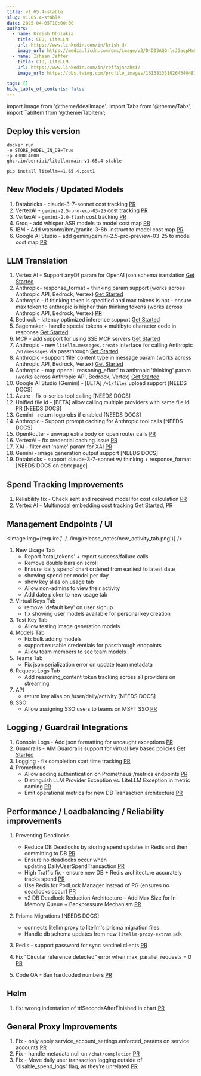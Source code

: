 ```yaml
---
title: v1.65.4-stable
slug: v1.65.4-stable
date: 2025-04-05T10:00:00
authors:
  - name: Krrish Dholakia
    title: CEO, LiteLLM
    url: https://www.linkedin.com/in/krish-d/
    image_url: https://media.licdn.com/dms/image/v2/D4D03AQGrlsJ3aqpHmQ/profile-displayphoto-shrink_400_400/B4DZSAzgP7HYAg-/0/1737327772964?e=1749686400&v=beta&t=Hkl3U8Ps0VtvNxX0BNNq24b4dtX5wQaPFp6oiKCIHD8
  - name: Ishaan Jaffer
    title: CTO, LiteLLM
    url: https://www.linkedin.com/in/reffajnaahsi/
    image_url: https://pbs.twimg.com/profile_images/1613813310264340481/lz54oEiB_400x400.jpg

tags: []
hide_table_of_contents: false
---
```


import Image from '@theme/IdealImage';
import Tabs from '@theme/Tabs';
import TabItem from '@theme/TabItem';

## Deploy this version

<Tabs>
<TabItem value="docker" label="Docker">

``` showLineNumbers title="docker run litellm"
docker run
-e STORE_MODEL_IN_DB=True
-p 4000:4000
ghcr.io/berriai/litellm:main-v1.65.4-stable
```
</TabItem>

<TabItem value="pip" label="Pip">

``` showLineNumbers title="pip install litellm"
pip install litellm==1.65.4.post1
```
</TabItem>
</Tabs>

## New Models / Updated Models
1. Databricks - claude-3-7-sonnet cost tracking [PR](https://github.com/BerriAI/litellm/blob/52b35cd8093b9ad833987b24f494586a1e923209/model_prices_and_context_window.json#L10350)
2. VertexAI - `gemini-2.5-pro-exp-03-25` cost tracking [PR](https://github.com/BerriAI/litellm/blob/52b35cd8093b9ad833987b24f494586a1e923209/model_prices_and_context_window.json#L4492)
3. VertexAI - `gemini-2.0-flash` cost tracking [PR](https://github.com/BerriAI/litellm/blob/52b35cd8093b9ad833987b24f494586a1e923209/model_prices_and_context_window.json#L4689)
4. Groq - add whisper ASR models to model cost map [PR](https://github.com/BerriAI/litellm/blob/52b35cd8093b9ad833987b24f494586a1e923209/model_prices_and_context_window.json#L3324)
5. IBM - Add watsonx/ibm/granite-3-8b-instruct to model cost map [PR](https://github.com/BerriAI/litellm/blob/52b35cd8093b9ad833987b24f494586a1e923209/model_prices_and_context_window.json#L91)
6. Google AI Studio - add gemini/gemini-2.5-pro-preview-03-25 to model cost map [PR](https://github.com/BerriAI/litellm/blob/52b35cd8093b9ad833987b24f494586a1e923209/model_prices_and_context_window.json#L4850)

## LLM Translation
1. Vertex AI - Support anyOf param for OpenAI json schema translation [Get Started](https://docs.litellm.ai/docs/providers/vertex#json-schema)
2. Anthropic- response_format + thinking param support  (works across Anthropic API, Bedrock, Vertex) [Get Started](https://docs.litellm.ai/docs/reasoning_content)
3. Anthropic - if thinking token is specified and max tokens is not - ensure max token to anthropic is higher than thinking tokens (works across Anthropic API, Bedrock, Vertex) [PR](https://github.com/BerriAI/litellm/pull/9594)
4. Bedrock - latency optimized inference support [Get Started](https://docs.litellm.ai/docs/providers/bedrock#usage---latency-optimized-inference)
5. Sagemaker - handle special tokens + multibyte character code in response [Get Started](https://docs.litellm.ai/docs/providers/aws_sagemaker)
6. MCP - add support for using SSE MCP servers [Get Started](https://docs.litellm.ai/docs/mcp#usage)
8. Anthropic - new `litellm.messages.create` interface for calling Anthropic `/v1/messages` via passthrough [Get Started](https://docs.litellm.ai/docs/anthropic_unified#usage)
11. Anthropic - support ‘file’ content type in message param (works across Anthropic API, Bedrock, Vertex) [Get Started](https://docs.litellm.ai/docs/providers/anthropic#usage---pdf)
12. Anthropic - map openai 'reasoning_effort' to anthropic 'thinking' param (works across Anthropic API, Bedrock, Vertex) [Get Started](https://docs.litellm.ai/docs/providers/anthropic#usage---thinking--reasoning_content)
13. Google AI Studio (Gemini) - [BETA] `/v1/files` upload support [NEEDS DOCS] 
14. Azure - fix o-series tool calling [NEEDS DOCS]
15.  Unified file id - [BETA] allow calling multiple providers with same file id [PR](https://github.com/BerriAI/litellm/pull/9718) [NEEDS DOCS]
16. Gemini - return logprobs if enabled [NEEDS DOCS]
17. Anthropic - Support prompt caching for Anthropic tool calls [NEEDS DOCS]
18. OpenRouter - unwrap extra body on open router calls [PR](https://github.com/BerriAI/litellm/pull/9747)
19. VertexAI - fix credential caching issue [PR](https://github.com/BerriAI/litellm/pull/9756)
20. XAI - filter out 'name' param for XAI [PR](https://github.com/BerriAI/litellm/pull/9761)
21. Gemini - image generation output support [NEEDS DOCS]
22. Databricks - support claude-3-7-sonnet w/ thinking + response_format [NEEDS DOCS on dbrx page]

## Spend Tracking Improvements
1. Reliability fix  - Check sent and received model for cost calculation [PR](https://github.com/BerriAI/litellm/pull/9669)
2. Vertex AI - Multimodal embedding cost tracking [Get Started](https://docs.litellm.ai/docs/providers/vertex#multi-modal-embeddings), [PR](https://github.com/BerriAI/litellm/pull/9623)

## Management Endpoints / UI

<Image img={require('../../img/release_notes/new_activity_tab.png')} />

1. New Usage Tab
    - Report 'total_tokens' + report success/failure calls
    - Remove double bars on scroll
    - Ensure ‘daily spend’ chart ordered from earliest to latest date
    - showing spend per model per day
    - show key alias on usage tab
    - Allow non-admins to view their activity
    - Add date picker to new usage tab
2. Virtual Keys Tab
    - remove 'default key' on user signup
    - fix showing user models available for personal key creation
3. Test Key Tab
    - Allow testing image generation models
4. Models Tab
    - Fix bulk adding models 
    - support reusable credentials for passthrough endpoints
    - Allow team members to see team models
5. Teams Tab
    - Fix json serialization error on update team metadata
6. Request Logs Tab
    - Add reasoning_content token tracking across all providers on streaming
7. API 
    - return key alias on /user/daily/activity [NEEDS DOCS]
8. SSO
    - Allow assigning SSO users to teams on MSFT SSO [PR](https://github.com/BerriAI/litellm/pull/9745)

## Logging / Guardrail Integrations

1. Console Logs - Add json formatting for uncaught exceptions [PR](https://github.com/BerriAI/litellm/pull/9619)
2. Guardrails - AIM Guardrails support for virtual key based policies [Get Started](../../docs/proxy/guardrails/aim_security)
3. Logging - fix completion start time tracking [PR](https://github.com/BerriAI/litellm/pull/9688)
4. Prometheus
    - Allow adding authentication on Prometheus /metrics endpoints [PR](https://github.com/BerriAI/litellm/pull/9766)
    - Distinguish LLM Provider Exception vs. LiteLLM Exception in metric naming [PR](https://github.com/BerriAI/litellm/pull/9760)
    - Emit operational metrics for new DB Transaction architecture [PR](https://github.com/BerriAI/litellm/pull/9719)

## Performance / Loadbalancing / Reliability improvements
1. Preventing Deadlocks
    - Reduce DB Deadlocks by storing spend updates in Redis and then committing to DB [PR](https://github.com/BerriAI/litellm/pull/9608)
    - Ensure no deadlocks occur when updating DailyUserSpendTransaction [PR](https://github.com/BerriAI/litellm/pull/9690)
    - High Traffic fix - ensure new DB + Redis architecture accurately tracks spend [PR](https://github.com/BerriAI/litellm/pull/9673)
    - Use Redis for PodLock Manager instead of PG (ensures no deadlocks occur) [PR](https://github.com/BerriAI/litellm/pull/9715)
    - v2 DB Deadlock Reduction Architecture – Add Max Size for In-Memory Queue + Backpressure Mechanism [PR](https://github.com/BerriAI/litellm/pull/9759)
    
2. Prisma Migrations [NEEDS DOCS]
    - connects litellm proxy to litellm's prisma migration files
    - Handle db schema updates from new `litellm-proxy-extras` sdk
3. Redis - support password for sync sentinel clients [PR](https://github.com/BerriAI/litellm/pull/9622)
4. Fix "Circular reference detected" error when max_parallel_requests = 0 [PR](https://github.com/BerriAI/litellm/pull/9671)
5. Code QA - Ban hardcoded numbers [PR](https://github.com/BerriAI/litellm/pull/9709)

## Helm
1. fix: wrong indentation of ttlSecondsAfterFinished in chart [PR](https://github.com/BerriAI/litellm/pull/9611)

## General Proxy Improvements
1. Fix - only apply service_account_settings.enforced_params on service accounts [PR](https://github.com/BerriAI/litellm/pull/9683)
2. Fix - handle metadata null on `/chat/completion` [PR](https://github.com/BerriAI/litellm/issues/9717)
3. Fix - Move daily user transaction logging outside of 'disable_spend_logs' flag, as they’re unrelated [PR](https://github.com/BerriAI/litellm/pull/9772)

